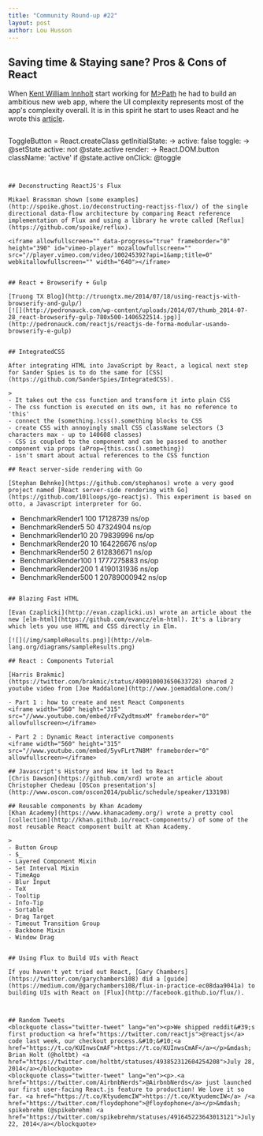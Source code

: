 ```yaml
---
title: "Community Round-up #22"
layout: post
author: Lou Husson
---
```


## Saving time & Staying sane? Pros & Cons of React
When [Kent William Innholt](http://http://kentwilliam.com/) start working for [M>Path](http://mpath.com/) he had to build an ambitious new web app, where the UI complexity represents most of the app's complexity overall. It is in this spirit he start to uses React and he wrote this  [article](http://kentwilliam.com/articles/saving-time-staying-sane-pros-cons-of-react-js). 


>```javascript
ToggleButton = React.createClass
  getInitialState: -> 
    active: false
  toggle: ->
    @setState active: not @state.active
  render: ->
    React.DOM.button
      className: 'active' if @state.active 
      onClick: @toggle
```


## Deconstructing ReactJS's Flux

Mikael Brassman shown [some examples](http://spoike.ghost.io/deconstructing-reactjss-flux/) of the single directional data-flow architecture by comparing React reference implementation of Flux and using a library he wrote called [Reflux](https://github.com/spoike/reflux).

<iframe allowfullscreen="" data-progress="true" frameborder="0" height="390" id="vimeo-player" mozallowfullscreen="" src="//player.vimeo.com/video/100245392?api=1&amp;title=0" webkitallowfullscreen="" width="640"></iframe>


## React + Browserify + Gulp

[Truong TX Blog](http://truongtx.me/2014/07/18/using-reactjs-with-browserify-and-gulp/)
[![](http://pedronauck.com/wp-content/uploads/2014/07/thumb_2014-07-28_react-browserify-gulp-780x500-1406522514.jpg)](http://pedronauck.com/reactjs/reactjs-de-forma-modular-usando-browserify-e-gulp)


## IntegratedCSS

After integrating HTML into JavaScript by React, a logical next step for Sander Spies is to do the same for [CSS](https://github.com/SanderSpies/IntegratedCSS).

>
- It takes out the css function and transform it into plain CSS
- The css function is executed on its own, it has no reference to 'this'
- connect the (something.)css().something blocks to CSS
- create CSS with annoyingly small CSS className selectors (3 characters max - up to 140608 classes)
- CSS is coupled to the component and can be passed to another component via props (aProp={this.css().something})
- isn't smart about actual references to the CSS function

## React server-side rendering with Go

[Stephan Behnke](https://github.com/stephanos) wrote a very good project named [React server-side rendering with Go](https://github.com/101loops/go-reactjs). This experiment is based on otto, a Javascript interpreter for Go.

```
- BenchmarkRender1         100      17128739 ns/op
- BenchmarkRender5          50      47324904 ns/op
- BenchmarkRender10         20      79839996 ns/op
- BenchmarkRender20         10     164226676 ns/op
- BenchmarkRender50          2     612836671 ns/op
- BenchmarkRender100       1  1777275883 ns/op
- BenchmarkRender200       1  4190131936 ns/op
- BenchmarkRender500       1  20789000942 ns/op
```

## Blazing Fast HTML

[Evan Czaplicki](http://evan.czaplicki.us) wrote an article about the new [elm-html](https://github.com/evancz/elm-html). It's a library which lets you use HTML and CSS directly in Elm.

[![](/img/sampleResults.png)](http://elm-lang.org/diagrams/sampleResults.png)

## React : Components Tutorial

[Harris Brakmic](https://twitter.com/brakmic/status/490910003650633728) shared 2 youtube video from [Joe Maddalone](http://www.joemaddalone.com/)

- Part 1 : how to create and nest React Components
<iframe width="560" height="315" src="//www.youtube.com/embed/rFvZydtmsxM" frameborder="0" allowfullscreen></iframe>

- Part 2 : Dynamic React interactive components
<iframe width="560" height="315" src="//www.youtube.com/embed/5yvFLrt7N8M" frameborder="0" allowfullscreen></iframe>

## Javascript's History and How it led to React
[Chris Dawson](https://github.com/xrd) wrote an article about Christopher Chedeau [OSCon presentation's](http://www.oscon.com/oscon2014/public/schedule/speaker/133198)

## Reusable components by Khan Academy
[Khan Academy](https://www.khanacademy.org/) wrote a pretty cool [collection](http://khan.github.io/react-components/) of some of the most reusable React component built at Khan Academy.

> 
- Button Group
- $_
- Layered Component Mixin
- Set Interval Mixin
- TimeAgo
- Blur Input
- TeX
- Tooltip
- Info-Tip
- Sortable
- Drag Target
- Timeout Transition Group
- Backbone Mixin
- Window Drag


## Using Flux to Build UIs with React

If you haven't yet tried out React, [Gary Chambers](https://twitter.com/garychambers108) did a [guide](https://medium.com/@garychambers108/flux-in-practice-ec08daa9041a) to building UIs with React on [Flux](http://facebook.github.io/flux/).



## Random Tweets
<blockquote class="twitter-tweet" lang="en"><p>We shipped reddit&#39;s first production <a href="https://twitter.com/reactjs">@reactjs</a> code last week, our checkout process.&#10;&#10;<a href="https://t.co/KUInwsCmAF">https://t.co/KUInwsCmAF</a></p>&mdash; Brian Holt (@holtbt) <a href="https://twitter.com/holtbt/statuses/493852312604254208">July 28, 2014</a></blockquote>
<blockquote class="twitter-tweet" lang="en"><p>.<a href="https://twitter.com/AirbnbNerds">@AirbnbNerds</a> just launched our first user-facing React.js feature to production! We love it so far. <a href="https://t.co/KtyudemcIW">https://t.co/KtyudemcIW</a> /<a href="https://twitter.com/floydophone">@floydophone</a></p>&mdash; spikebrehm (@spikebrehm) <a href="https://twitter.com/spikebrehm/statuses/491645223643013121">July 22, 2014</a></blockquote>
